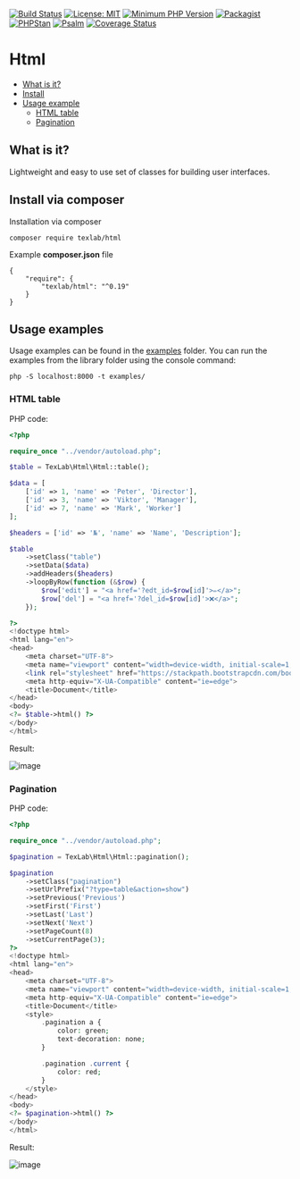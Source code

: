 [![Build Status](https://travis-ci.com/andy-aa/html.svg?branch=master)](https://travis-ci.com/andy-aa/html)
[![License: MIT](https://img.shields.io/badge/License-MIT-brightgreen.svg?style=flat-square)](https://opensource.org/licenses/MIT)
[![Minimum PHP Version](https://img.shields.io/badge/php-%3E%3D%207.1-8892BF.svg?style=flat-square)](https://php.net/)
[![Packagist](https://img.shields.io/packagist/vpre/texlab/html.svg?style=flat-square)](https://packagist.org/packages/texlab/html)
[![PHPStan](https://img.shields.io/badge/PHPStan-level%208-brightgreen.svg?style=flat-square)](https://phpstan.org/)
[![Psalm](https://img.shields.io/badge/Psalm-Level%20Max-brightgreen.svg?style=flat-square)](https://psalm.dev/) 
[![Coverage Status](https://img.shields.io/coveralls/github/andy-aa/html/master.svg?style=flat-square)](https://coveralls.io/github/andy-aa/html?branch=master)
# Html
- [What is it?](#what-is-it)
- [Install](#install-via-composer)
- [Usage example](#usage-example)
    - [HTML table](#html-table)
    - [Pagination](#pagination)

## What is it?

Lightweight and easy to use set of classes for building user interfaces.
  
## Install via composer

Installation via composer
```
composer require texlab/html
```
Example **composer.json** file
```
{
    "require": {
        "texlab/html": "^0.19"
    }
}
```

## Usage examples
Usage examples can be found in the [examples](examples/) folder. 
You can run the examples from the library folder using the console command:
```
php -S localhost:8000 -t examples/
```
### HTML table

PHP code:

```php
<?php

require_once "../vendor/autoload.php";

$table = TexLab\Html\Html::table();

$data = [
    ['id' => 1, 'name' => 'Peter', 'Director'],
    ['id' => 3, 'name' => 'Viktor', 'Manager'],
    ['id' => 7, 'name' => 'Mark', 'Worker']
];

$headers = ['id' => '№', 'name' => 'Name', 'Description'];

$table
    ->setClass("table")
    ->setData($data)
    ->addHeaders($headers)
    ->loopByRow(function (&$row) {
        $row['edit'] = "<a href='?edt_id=$row[id]'>✏</a>";
        $row['del'] = "<a href='?del_id=$row[id]'>❌</a>";
    });

?>
<!doctype html>
<html lang="en">
<head>
    <meta charset="UTF-8">
    <meta name="viewport" content="width=device-width, initial-scale=1, shrink-to-fit=no">
    <link rel="stylesheet" href="https://stackpath.bootstrapcdn.com/bootstrap/4.5.2/css/bootstrap.min.css">
    <meta http-equiv="X-UA-Compatible" content="ie=edge">
    <title>Document</title>
</head>
<body>
<?= $table->html() ?>
</body>
</html>
```

Result:

![image](https://user-images.githubusercontent.com/46691193/92361408-03d37700-f0f7-11ea-92a4-4450c30ba3d5.png)

### Pagination

PHP code:

```php
<?php

require_once "../vendor/autoload.php";

$pagination = TexLab\Html\Html::pagination();

$pagination
    ->setClass("pagination")
    ->setUrlPrefix("?type=table&action=show")
    ->setPrevious('Previous')
    ->setFirst('First')
    ->setLast('Last')
    ->setNext('Next')
    ->setPageCount(8)
    ->setCurrentPage(3);
?>
<!doctype html>
<html lang="en">
<head>
    <meta charset="UTF-8">
    <meta name="viewport" content="width=device-width, initial-scale=1, shrink-to-fit=no">
    <meta http-equiv="X-UA-Compatible" content="ie=edge">
    <title>Document</title>
    <style>
        .pagination a {
            color: green;
            text-decoration: none;
        }

        .pagination .current {
            color: red;
        }
    </style>
</head>
<body>
<?= $pagination->html() ?>
</body>
</html>
```

Result:

![image](https://user-images.githubusercontent.com/46691193/93690150-aae3e580-fadd-11ea-944b-faa3b40195f8.png)
